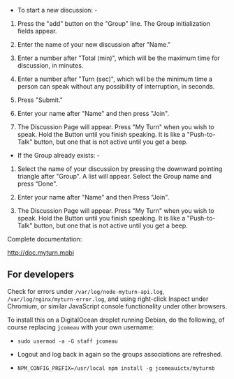 - To start a new discussion: -

1. Press the "add" button on the "Group" line. The Group initialization fields appear.

2. Enter the name of your new discussion after "Name."

3. Enter a number after "Total (min)", which will be the maximum time for discussion, in minutes. 

4. Enter a number after "Turn (sec)", which will be the minimum time a person can speak without any possibility of interruption, in seconds.

5. Press "Submit."

6. Enter your name after "Name" and then press "Join". 

7. The Discussion Page will appear. Press "My Turn" when you wish to speak. Hold the Button until you finish speaking. It is like a "Push-to-Talk" button, but one that is not active until you get a beep.


- If the Group already exists: -

1. Select the name of your discussion by pressing the downward pointing triangle after "Group". A list will appear. Select the Group name and press “Done".

2. Enter your name after "Name" and then Press "Join". 

3. The Discussion Page will appear. Press "My Turn" when you wish to speak. Hold the Button until you finish speaking. It is like a "Push-to-Talk" button, but one that is not active until you get a beep.

Complete documentation: 

http://doc.myturn.mobi

## For developers

Check for errors under `/var/log/node-myturn-api.log`, `/var/log/nginx/myturn-error.log`, and using right-click Inspect under Chromium, or similar JavaScript console functionality under other browsers.

To install this on a DigitalOcean droplet running Debian, do the following, of
course replacing `jcomeau` with your own username:

- `sudo usermod -a -G staff jcomeau`

- Logout and log back in again so the groups associations are refreshed.

- `NPM_CONFIG_PREFIX=/usr/local npm install -g jcomeauictx/myturnb`

